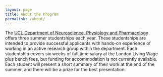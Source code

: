 ```yaml
---
layout: page
title: About the Program
permalink: /about/
---
```


The [UCL Department of Neuroscience, Physiology and Pharmacology](https://www.ucl.ac.uk/biosciences/neuroscience-physiology-and-pharmacology) offers three summer studentships each year. These studentships are intended to provide successful applicants with hands-on experience of working in an active research group within the department. Each studentship covers six weeks of full time salary at the London Living Wage plus bench fees, but funding for accommodation is not currently available. Each student will present a short summary of their work at the end of the summer, and there will be a prize for the best presentation. 
